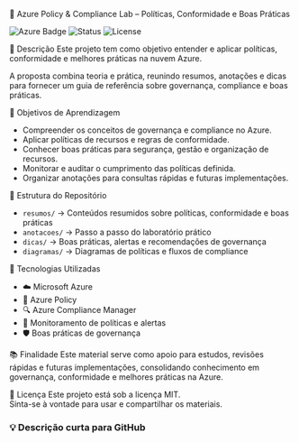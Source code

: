 📜 Azure Policy & Compliance Lab – Políticas, Conformidade e Boas Práticas

![Azure Badge](https://img.shields.io/badge/Microsoft-Azure-0089D6?style=for-the-badge&logo=microsoft-azure&logoColor=white)
![Status](https://img.shields.io/badge/status-completed-green?style=for-the-badge)
![License](https://img.shields.io/badge/license-MIT-blue?style=for-the-badge)

📌 Descrição
Este projeto tem como objetivo entender e aplicar políticas, conformidade e melhores práticas na nuvem Azure.

A proposta combina teoria e prática, reunindo resumos, anotações e dicas para fornecer um guia de referência sobre governança, compliance e boas práticas.


🎯 Objetivos de Aprendizagem
- Compreender os conceitos de governança e compliance no Azure.
- Aplicar políticas de recursos e regras de conformidade.
- Conhecer boas práticas para segurança, gestão e organização de recursos.
- Monitorar e auditar o cumprimento das políticas definida.
- Organizar anotações para consultas rápidas e futuras implementações.

 📂 Estrutura do Repositório
- `resumos/` → Conteúdos resumidos sobre políticas, conformidade e boas práticas
- `anotacoes/` → Passo a passo do laboratório prático
- `dicas/` → Boas práticas, alertas e recomendações de governança
- `diagramas/` → Diagramas de políticas e fluxos de compliance

 🚀 Tecnologias Utilizadas
- ☁️ Microsoft Azure
- 📜 Azure Policy
- 🔍 Azure Compliance Manager
- 🔔 Monitoramento de políticas e alertas
- 🛡️ Boas práticas de governança

 📚 Finalidade
Este material serve como apoio para estudos, revisões rápidas e futuras implementações, consolidando conhecimento em governança, conformidade e melhores práticas na Azure.

📝 Licença
Este projeto está sob a licença MIT.  
Sinta-se à vontade para usar e compartilhar os materiais.

### 💡 Descrição curta para GitHub

